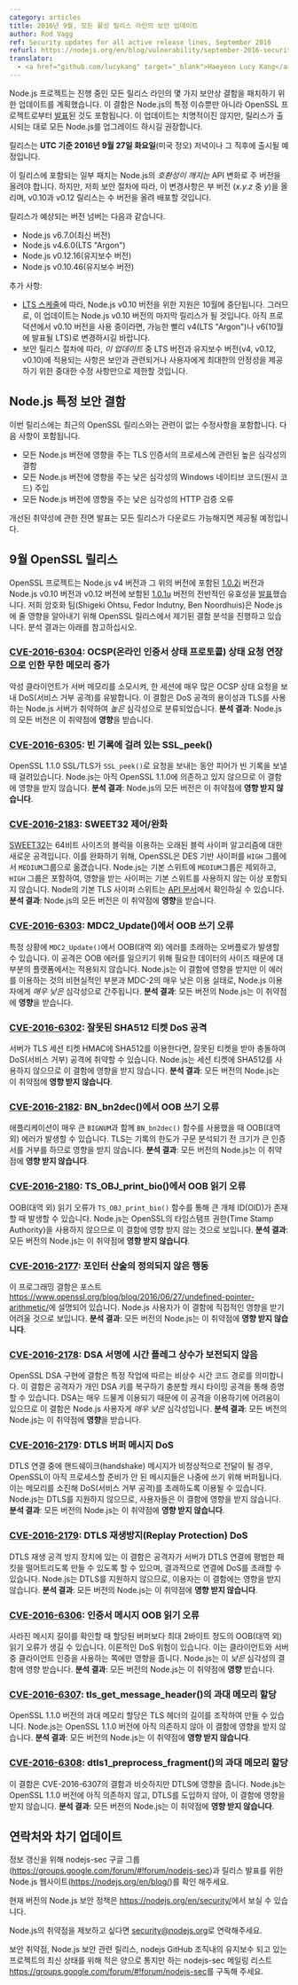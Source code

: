 ```yaml
---
category: articles
title: 2016년 9월, 모든 활성 릴리스 라인의 보안 업데이트
author: Rod Vagg
ref: Security updates for all active release lines, September 2016
refurl: https://nodejs.org/en/blog/vulnerability/september-2016-security-releases/
translator:
  - <a href="github.com/lucykang" target="_blank">Haeyeon Lucy Kang</a>
---
```


<!--
The Node.js project has scheduled updates for all of its active release lines to patch a number of security flaws. These flaws include some of those [announced](https://www.openssl.org/news/secadv/20160922.txt) by the OpenSSL project as well as a number of Node.js-specific issues. We do not consider any of these updates to be critical. However, it is strongly recommended that all production instances of Node.js be upgraded when the releases are made available.
-->
Node.js 프로젝트는 진행 중인 모든 릴리스 라인의 몇 가지 보안상 결함을 패치하기 위한 업데이트를 계획했습니다. 이 결함은 Node.js의 특정 이슈뿐만 아니라 OpenSSL 프로젝트로부터 [발표](https://www.openssl.org/news/secadv/20160922.txt)된 것도 포함됩니다. 이 업데이트는 치명적이진 않지만, 릴리스가 출시되는 대로 모든 Node.js를 업그레이드 하시길 권장합니다.

<!--
We intend to make releases available on or soon after the evening of **Tuesday, the 27th of September, 2016, UTC** (midday US time).
-->
릴리스는 **UTC 기준 2016년 9월 27일 화요일**(미국 정오) 저녁이나 그 직후에 출시될 예정입니다. 

<!--
We consider some of the patches in these releases to be API _breaking_ changes which would normally warrant an increase in the major-version number of Node.js. However, in accordance with our security procedures, we will be delivering these changes in minor-version increases (the _y_ in _x.y.z_) where appropriate, and patch-version increases in v0.10 an v0.12 releases.
-->
이 릴리스에 포함되는 일부 패치는 Node.js의 _호환성이 깨지는_ API 변화로 주 버전을 올려야 합니다. 하지만, 저희 보안 절차에 따라, 이 변경사항은 부 버전 (_x.y.z_ 중 _y_)을 올리며, v0.10과 v0.12 릴리스는 수 버전을 올려 배포할 것입니다.

<!--
These are the expected version numbers for the releases:

* Node.js v6.7.0 (Current)
* Node.js v4.6.0 (LTS "Argon")
* Node.js v0.12.16 (Maintenance)
* Node.js v0.10.47 (Maintenance)
-->
릴리스가 예상되는 버전 넘버는 다음과 같습니다.

* Node.js v6.7.0(최신 버전)
* Node.js v4.6.0(LTS "Argon")
* Node.js v0.12.16(유지보수 버전)
* Node.js v0.10.46(유지보수 버전)

<!--
Additional notes:
* As per our [LTS schedule](https://github.com/nodejs/LTS), support for Node.js v0.10 will cease in October. Therefore, this may be the final release of Node.js v0.10. If you are still using v0.10 in production, it is essential that you plan for a migration to v4 (LTS "Argon") or v6 (LTS to be announced in October) as soon as possible.
* In accordance with our security release procedures, we will be limiting changes included in the LTS and Maintenance lines (v4, v0.12, and v0.10) _for these updates_ to only security-related and other critical fixes that provide for maximum stability for users.
-->
추가 사항:
* [LTS 스케줄](https://github.com/nodejs/LTS)에 따라, Node.js v0.10 버전을 위한 지원은 10월에 중단됩니다. 그러므로, 이 업데이트는 Node.js v0.10 버전의 마지막 릴리스가 될 것입니다. 아직 프로덕션에서 v0.10 버전을 사용 중이라면, 가능한 빨리 v4(LTS "Argon")나 v6(10월에 발표될 LTS)로 변경하시길 바랍니다. 
* 보안 릴리스 절차에 따라, _이 업데이트_ 중 LTS 버전과 유지보수 버전(v4, v0.12, v0.10)에 적용되는 사항은 보안과 관련되거나 사용자에게 최대한의 안정성을 제공하기 위한 중대한 수정 사항만으로 제한할 것입니다.

<!--
## Node.js-specific security flaws

Included in these releases will be a number of fixes unrelated to the recent OpenSSL releases. These include:

* A high-severity flaw relating to the processing of TLS certificates, impacting all versions of Node.js
* A low-severity native code injection vulnerability on Windows, impacting all versions of Node.js
* A low-severity HTTP validation error, impacting all versions of Node.js

Full disclosure of fixed vulnerabilities will be provided after all releases are made available for download.
-->
## Node.js 특정 보안 결함

이번 릴리스에는 최근의 OpenSSL 릴리스와는 관련이 없는 수정사항을 포함합니다. 다음 사항이 포함됩니다.

* 모든 Node.js 버전에 영향을 주는 TLS 인증서의 프로세스에 관련된 높은 심각성의 결함
* 모든 Node.js 버전에 영향을 주는 낮은 심각성의 Windows 네이티브 코드(원시 코드) 주입
* 모든 Node.js 버전에 영향을 주는 낮은 심각성의 HTTP 검증 오류

개선된 취약성에 관한 전면 발표는 모든 릴리스가 다운로드 가능해지면 제공될 예정입니다.

<!--
## September OpenSSL Releases

The OpenSSL project has [announced](https://www.openssl.org/news/secadv/20160922.txt) the general availability of versions [1.0.2i](https://www.openssl.org/news/openssl-1.0.2-notes.html) (to be included in Node.js v4 and above) and [1.0.1u](https://www.openssl.org/news/openssl-1.0.1-notes.html) (to be included in Node.js v0.10 and v0.12). Our crypto team (Shigeki Ohtsu, Fedor Indutny, and Ben Noordhuis) have performed an analysis of the defects addressed in the OpenSSL releases to determine their impact on Node.js. The results of this analysis are included below.
-->
## 9월 OpenSSL 릴리스

OpenSSL 프로젝트는 Node.js v4 버전과 그 위의 버전에 포함된 [1.0.2i](https://www.openssl.org/news/openssl-1.0.2-notes.html) 버전과 Node.js v0.10 버전과 v0.12 버전에 보함된 [1.0.1u](https://www.openssl.org/news/openssl-1.0.1-notes.html) 버전의 전반적인 유효성을 [발표](https://www.openssl.org/news/secadv/20160922.txt)했습니다. 저희 암호화 팀(Shigeki Ohtsu, Fedor Indutny, Ben Noordhuis)은 Node.js에 줄 영향을 알아내기 위해 OpenSSL 릴리스에서 제기된 결함 분석을 진행하고 있습니다. 분석 결과는 아래를 참고하십시오.

<!--
### [CVE-2016-6304](https://www.openssl.org/news/vulnerabilities.html#2016-6304): OCSP Status Request extension unbounded memory growth
A malicious client can exhaust a server's memory, resulting in a denial of service (DoS) by sending very large OCSP Status Request extensions in a single session.
This flaw is labelled _high_ severity due to the ease of use for a DoS attack and Node.js servers using TLS are vulnerable.
**Assessment**: All versions of Node.js are **affected** by this vulnerability.
-->
### [CVE-2016-6304](https://www.openssl.org/news/vulnerabilities.html#2016-6304): OCSP(온라인 인증서 상태 프로토콜) 상태 요청 연장으로 인한 무한 메모리 증가

악성 클라이언트가 서버 메모리를 소모시켜, 한 세션에 매우 많은 OCSP 상태 요청을 보내 DoS(서비스 거부 공격)를 유발합니다.
이 결함은 DoS 공격의 용이성과 TLS를 사용하는 Node.js 서버가 취약하여 _높은_ 심각성으로 분류되었습니다.
**분석 결과**: Node.js의 모든 버전은 이 취약점에 **영향**을 받습니다.

<!--
### [CVE-2016-6305](https://www.openssl.org/news/vulnerabilities.html#2016-6305): SSL_peek() hang on empty record
OpenSSL 1.1.0 SSL/TLS will hang during a call to `SSL_peek()` if the peer sends an empty record.
Node.js is not yet dependent on OpenSSL 1.1.0 so it is not impacted by this flaw.
**Assessment**: All versions of Node.js are believed to be **unaffected** by this vulnerability.
-->
### [CVE-2016-6305](https://www.openssl.org/news/vulnerabilities.html#2016-6305): 빈 기록에 걸려 있는 SSL_peek()

OpenSSL 1.1.0 SSL/TLS가 `SSL_peek()`로 요청을 보내는 동안 피어가 빈 기록을 보낼 때 걸려있습니다. 
Node.js는 아직 OpenSSL 1.1.0에 의존하고 있지 않으므로 이 결함에 영향을 받지 않습니다.
**분석 결과**: Node.js의 모든 버전은 이 취약점에 **영향 받지 않습니다**.

<!--
### [CVE-2016-2183](https://www.openssl.org/news/vulnerabilities.html#2016-2183): SWEET32 Mitigation
[SWEET32](https://sweet32.info) is a new attack on older block cipher algorithms that use a block size of 64 bits.
As mitigation, OpenSSL has moved DES-based ciphers from the `HIGH` to `MEDIUM` group. As Node.js includes `HIGH`, but not `MEDIUM`, in its default suite, affected ciphers are no longer included unless the default suite is not used. Node's default TLS cipher suite can be found in the [API documentation](https://nodejs.org/api/tls.html#tls_modifying_the_default_tls_cipher_suite).
**Assessment**: All versions of Node.js are **affected** by this vulnerability.
-->
### [CVE-2016-2183](https://www.openssl.org/news/vulnerabilities.html#2016-2183): SWEET32 제어/완화

[SWEET32](https://sweet32.info)는 64비트 사이즈의 블럭을 이용하는 오래된 블럭 사이퍼 알고리즘에 대한 새로운 공격입니다. 
이를 완화하기 위해, OpenSSL은 DES 기반 사이퍼를 `HIGH` 그룹에서 `MEDIUM`그룹으로 옮겼습니다. Node.js는 기본 스위트에 `MEDIUM`그룹은 제외하고, `HIGH` 그룹은 포함하여, 영향을 받는 사이퍼는 기본 스위트를 사용하지 않는 이상 포함되지 않습니다. Node의 기본 TLS 사이퍼 스위트는 [API 문서](https://nodejs.org/api/tls.html#tls_modifying_the_default_tls_cipher_suite)에서 확인하실 수 있습니다.
**분석 결과**: Node.js의 모든 버전은 이 취약점에 **영향**을 받습니다.

<!--
### [CVE-2016-6303](https://www.openssl.org/news/vulnerabilities.html#2016-6303): OOB write in MDC2_Update()
An overflow can occur in `MDC2_Update()` under certain circumstances resulting in an out of bounds (OOB) error. This attack is impractical on most platforms due to the size of data required to trigger the OOB error.
Node.js is impacted by this flaw but due to the impracticalities of exploiting it and the very low usage of of MDC-2, it is _very low_ severity for Node.js users.
**Assessment**: All versions of Node.js are **affected** by this vulnerability.
-->
### [CVE-2016-6303](https://www.openssl.org/news/vulnerabilities.html#2016-6303): MDC2_Update()에서 OOB 쓰기 오류

특정 상황에 `MDC2_Update()`에서 OOB(대역 외) 에러를 초래하는 오버플로가 발생할 수 있습니다. 이 공격은 OOB 에러를 일으키기 위해 필요한 데이터의 사이즈 때문에 대부분의 플랫폼에서는 적용되지 않습니다. 
Node.js는 이 결함에 영향을 받지만 이 에러를 이용하는 것의 비현실적인 부분과 MDC-2의 매우 낮은 이용 실태로, Node.js 이용자에게 _매우 낮은_ 심각성으로 간주됩니다.
**분석 결과**: 모든 버전의 Node.js는 이 취약점에 **영향**을 받습니다.

<!--
### [CVE-2016-6302](https://www.openssl.org/news/vulnerabilities.html#2016-6302): Malformed SHA512 ticket DoS
If a server uses SHA512 for TLS session ticket HMAC, it is vulnerable to a denial of service (DoS) attack via crash upon receiving a malformed ticket.
Node.js does not use SHA512 for session tickets and is therefore not impacted by this flaw.
**Assessment**: All versions of Node.js are believed to be **unaffected** by this vulnerability.
-->
### [CVE-2016-6302](https://www.openssl.org/news/vulnerabilities.html#2016-6302): 잘못된 SHA512 티켓 DoS 공격

서버가 TLS 세션 티켓 HMAC에 SHA512를 이용한다면, 잘못된 티켓을 받아 충돌하여 DoS(서비스 거부) 공격에 취약할 수 있습니다.
Node.js는 세션 티켓에 SHA512를 사용하지 않으므로 이 결함에 영향을 받지 않습니다.
**분석 결과**: 모든 버전의 Node.js는 이 취약점에 **영향 받지 않습니다**.

<!--
### [CVE-2016-2182](https://www.openssl.org/news/vulnerabilities.html#2016-2182): OOB write in BN_bn2dec()
An out of bounds (OOB) write can occur in `BN_bn2dec()` if an application uses this function with an overly large `BIGNUM`. TLS is not affected because record limits will reject an oversized certificate before it is parsed.
**Assessment**: All versions of Node.js are believed to be **unaffected** by this vulnerability.
-->
### [CVE-2016-2182](https://www.openssl.org/news/vulnerabilities.html#2016-2182): BN_bn2dec()에서 OOB 쓰기 오류

애플리케이션이 매우 큰 `BIGNUM`과 함께 `BN_bn2dec()` 함수를 사용했을 때 OOB(대역 외) 에러가 발생할 수 있습니다. TLS는 기록의 한도가 구문 분석되기 전 크기가 큰 인증서를 거부를 하므로 영향을 받지 않습니다.
**분석 결과**: 모든 버전의 Node.js는 이 취약점에 **영향 받지 않습니다**.

<!--
### [CVE-2016-2180](https://www.openssl.org/news/vulnerabilities.html#2016-2180): OOB read in TS_OBJ_print_bio()
An out of bounds (OOB) read can occur when large OIDs are presented via `TS_OBJ_print_bio()`.
Node.js does not make use of the Time Stamp Authority functionality in OpenSSL and is therefore believed to be unaffected by this flaw.
**Assessment**: All versions of Node.js are believed to be **unaffected** by this vulnerability.
-->
### [CVE-2016-2180](https://www.openssl.org/news/vulnerabilities.html#2016-2180): TS_OBJ_print_bio()에서 OOB 읽기 오류

OOB(대역 외) 읽기 오류가 `TS_OBJ_print_bio()` 함수를 통해 큰 개체 ID(OID)가 존재할 때 발생할 수 있습니다. 
Node.js는 OpenSSL의 타임스탬프 권한(Time Stamp Authority)을 사용하지 않으므로 이 결함에 영향 받지 않는 것으로 보입니다.
**분석 결과**: 모든 버전의 Node.js는 이 취약점에 **영향 받지 않습니다**.

<!--
### [CVE-2016-2177](https://www.openssl.org/news/vulnerabilities.html#2016-2177): Pointer arithmetic undefined behaviour
This programming flaw is described in the post at <https://www.openssl.org/blog/blog/2016/06/27/undefined-pointer-arithmetic/>.
It is unlikely that Node.js users are directly impacted by this.
**Assessment**: All versions of Node.js are believed to be **unaffected** by this vulnerability.
-->
### [CVE-2016-2177](https://www.openssl.org/news/vulnerabilities.html#2016-2177): 포인터 산술의 정의되지 않은 행동

이 프로그래밍 결함은 포스트 <https://www.openssl.org/blog/blog/2016/06/27/undefined-pointer-arithmetic/>에 설명되어 있습니다.
Node.js 사용자가 이 결함에 직접적인 영향을 받기 어려울 것으로 보입니다.
**분석 결과**: 모든 버전의 Node.js는 이 취약점에 **영향 받지 않습니다**.

<!--
### [CVE-2016-2178](https://www.openssl.org/news/vulnerabilities.html#2016-2178): Constant time flag not preserved in DSA signing
A flaw in the OpenSSL DSA implementation means that a non-constant time codepath is followed for certain operations. This has been demonstrated through a cache-timing attack to be sufficient for an attacker to recover the private DSA key.
This is _very low_ severity for Node.js users due to the difficulty in taking advantage of this attack and because DSA is very rarely used.
**Assessment**: All versions of Node.js are **affected** by this vulnerability.
-->
### [CVE-2016-2178](https://www.openssl.org/news/vulnerabilities.html#2016-2178): DSA 서명에 시간 플레그 상수가 보전되지 않음

OpenSSL DSA 구현에 결함은 특정 작업에 따르는 비상수 시간 코드 경로를 의미합니다. 이 결함은 공격자가 개인 DSA 키를 복구하기 충분할 캐시 타이밍 공격을 통해 증명할 수 있습니다.
DSA는 매우 드물게 이용되기 때문에 이 공격을 이용하기에 어려움이 있으므로 이 결함은 Node.js 사용자게 _매우 낮은_ 심각성입니다.
**분석 결과**: 모든 버전의 Node.js는 이 취약점에 **영향**을 받습니다.

<!--
### [CVE-2016-2179](https://www.openssl.org/news/vulnerabilities.html#2016-2179): DTLS buffered message DoS
In a DTLS connection where handshake messages are delivered out-of-order, those messages that OpenSSL is not yet ready to process will be buffered for later use. This can be exploited to cause a denial of service (DoS) via memory exhaustion.
As Node.js does not support DTLS, users are not impacted by this flaw.
**Assessment**: All versions of Node.js are believed to be **unaffected** by this vulnerability.
-->
### [CVE-2016-2179](https://www.openssl.org/news/vulnerabilities.html#2016-2179): DTLS 버퍼 메시지 DoS

DTLS 연결 중에 핸드쉐이크(handshake) 메시지가 비정상적으로 전달이 될 경우, OpenSSL이 아직 프로세스할 준비가 안 된 메시지들은 나중에 쓰기 위해 버퍼됩니다. 이는 메모리를 소진해 DoS(서비스 거부 공격)를 초래하도록 이용될 수 있습니다. 
Node.js는 DTLS를 지원하지 않으므로, 사용자들은 이 결함에 영향을 받지 않습니다.
**분석 결과**: 모든 버전의 Node.js는 이 취약점에 **영향 받지 않습니다**.

<!--
### [CVE-2016-2179](https://www.openssl.org/news/vulnerabilities.html#2016-2179): DTLS replay protection DoS
A flaw in the DTLS replay attack protection mechanism that would allow an attacker to force a server to drop legitimate packets for a DTLS connection, resulting in a denial of service (DoS) for that connection.
As Node.js does not support DTLS, users are not impacted by this flaw.
**Assessment**: All versions of Node.js are believed to be **unaffected** by this vulnerability.
-->
### [CVE-2016-2179](https://www.openssl.org/news/vulnerabilities.html#2016-2179): DTLS 재생방지(Replay Protection) DoS

DTLS 재생 공격 방지 장치에 있는 이 결함은 공격자가 서버가 DTLS 연결에 평범한 패킷을 떨어트리도록 만들 수 있도록 할 수 있으며, 결과적으로 연결에 DoS를 초래할 수 있습니다.
Node.js는 DTLS를 지원하지 않으므로, 이용자는 이 결함에는 영향을 받지 않습니다.
**분석 결과**: 모든 버전의 Node.js는 이 취약점에 **영향 받지 않습니다**.

<!--
### [CVE-2016-6306](https://www.openssl.org/news/vulnerabilities.html#2016-6306): Certificate message OOB reads
Some missing message length checks can result in out of bounds (OOB) reads of up to 2 bytes beyond an allocated buffer. There is a theoretical denial of service (DoS) risk. This only impacts a client or a server which enables client authentication.
Node.js is impacted by this _low_ severity flaw.
**Assessment**: All versions of Node.js are **affected** by this vulnerability.
-->
### [CVE-2016-6306](https://www.openssl.org/news/vulnerabilities.html#2016-6306): 인증서 메시지 OOB 읽기 오류

사라진 메시지 길이를 확인할 때 할당된 버퍼보다 최대 2바이트 정도의 OOB(대역 외) 읽기 오류가 생길 수 있습니다. 이론적인 DoS 위험이 있습니다. 이는 클라이언트와 서버 중 클라이언트 인증을 사용하는 쪽에만 영향을 줍니다.
Node.js는 이 _낮은_ 심각성의 결함에 영향 받습니다.
**분석 결과**: 모든 버전의 Node.js는 이 취약점에 **영향** 받습니다.

<!--
### [CVE-2016-6307](https://www.openssl.org/news/vulnerabilities.html#2016-6307): Excessive allocation of memory in tls_get_message_header()
Excessive allocation of memory in OpenSSL 1.1.0 can be achieved by manipulating the length component of a TLS header.
Node.js is not yet dependent on OpenSSL 1.1.0 so it is not impacted by this flaw.
**Assessment**: All versions of Node.js are believed to be **unaffected** by this vulnerability.
-->
### [CVE-2016-6307](https://www.openssl.org/news/vulnerabilities.html#2016-6307): tls_get_message_header()의 과대 메모리 할당

OpenSSL 1.1.0 버전의 과대 메모리 할당은 TLS 헤더의 길이를 조작하여 만들 수 있습니다.
Node.js는 OpenSSL 1.1.0 버전에 아직 의존하지 않아 이 결함에 영향을 받지 않습니다.
**분석 결과**: 모든 버전의 Node.js는 이 취약점에 **영향 받지 않습니다**.

<!--
### [CVE-2016-6308](https://www.openssl.org/news/vulnerabilities.html#2016-6308): Excessive allocation of memory in dtls1_preprocess_fragment()
A flaw that is similar to CVE-2016-6307 but impacting DTLS.
Node.js is not yet dependent on OpenSSL 1.1.0, nor does it implement DTLS, so it is not impacted by this flaw.
**Assessment**: All versions of Node.js are believed to be **unaffected** by this vulnerability.
-->
### [CVE-2016-6308](https://www.openssl.org/news/vulnerabilities.html#2016-6308): dtls1_preprocess_fragment()의 과대 메모리 할당

이 결함은 CVE-2016-6307의 결함과 비슷하지만 DTLS에 영향을 줍니다.
Node.js는 OpenSSL 1.1.0 버전에 아직 의존하지 않고, DTLS를 도입하지 않아, 이 결함에 영향을 받지 않습니다.
**분석 결과**: 모든 버전의 Node.js는 이 취약점에 **영향 받지 않습니다**.

<!--
## Contact and future updates
Please monitor the nodejs-sec Google Group for updates: https://groups.google.com/forum/#!forum/nodejs-sec or the Node.js website for release announcements: https://nodejs.org/en/blog/
The current Node.js security policy can be found at <https://nodejs.org/en/security/>.
Please contact security@nodejs.org if you wish to report a vulnerability in Node.js.
Subscribe to the low-volume announcement-only nodejs-sec mailing list at https://groups.google.com/forum/#!forum/nodejs-sec to stay up to date on security vulnerabilities and security-related releases of Node.js and the projects maintained in the [nodejs GitHub organisation](http://github.com/nodejs/).
-->
## 연락처와 차기 업데이트

정보 갱신을 위해 nodejs-sec 구글 그룹(<https://groups.google.com/forum/#!forum/nodejs-sec>)과 릴리스 발표를 위한 Node.js 웹사이트(<https://nodejs.org/en/blog/>)를 확인 해주세요.

현재 버전의 Node.js 보안 정책은 <https://nodejs.org/en/security/>에서 보실 수 있습니다.

Node.js의 취약점을 제보하고 싶다면 <security@nodejs.org>로 연락해주세요.

보안 취약점, Node.js 보안 관련 릴리스, nodejs GitHub 조직내의 유지보수 되고 있는 프로젝트의 최신 상태를 위해 적은 양으로 통지만 하는 nodejs-sec 메일링 리스트 <https://groups.google.com/forum/#!forum/nodejs-sec>를 구독해 주세요.
